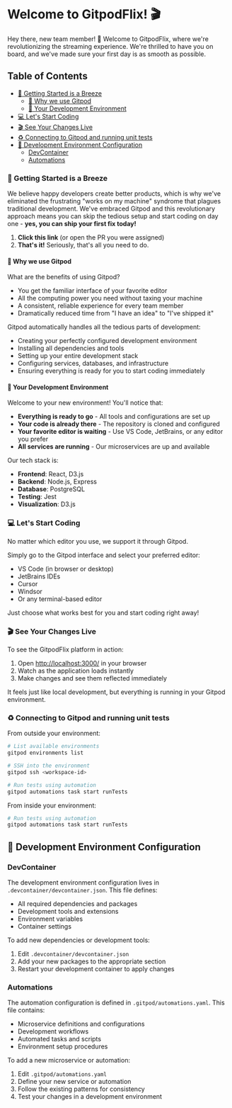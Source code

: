 # Welcome to GitpodFlix! 🎬

Hey there, new team member! 👋 Welcome to GitpodFlix, where we're revolutionizing the streaming experience. We're thrilled to have you on board, and we've made sure your first day is as smooth as possible.

## Table of Contents

- [🚀 Getting Started is a Breeze](#-getting-started-is-a-breeze)
  - [🎁 Why we use Gitpod](#-why-we-use-gitpod)
  - [🎯 Your Development Environment](#-your-development-environment)
- [💻 Let's Start Coding](#-lets-start-coding)
- [🎬 See Your Changes Live](#-see-your-changes-live)
- [♻️ Connecting to Gitpod and running unit tests](#️-connecting-to-gitpod-and-running-unit-tests)
- [🔧 Development Environment Configuration](#-development-environment-configuration)
  - [DevContainer](#devcontainer)
  - [Automations](#automations)

### 🚀 Getting Started is a Breeze

We believe happy developers create better products, which is why we've eliminated the frustrating "works on my machine" syndrome that plagues traditional development. We've embraced Gitpod and this revolutionary approach means you can skip the tedious setup and start coding on day one - **yes, you can ship your first fix today!**

1. **Click this link** (or open the PR you were assigned)
2. **That's it!** Seriously, that's all you need to do.

#### 🎁 Why we use Gitpod

What are the benefits of using Gitpod?

- You get the familiar interface of your favorite editor
- All the computing power you need without taxing your machine
- A consistent, reliable experience for every team member
- Dramatically reduced time from "I have an idea" to "I've shipped it"

Gitpod automatically handles all the tedious parts of development:

- Creating your perfectly configured development environment
- Installing all dependencies and tools
- Setting up your entire development stack
- Configuring services, databases, and infrastructure
- Ensuring everything is ready for you to start coding immediately

#### 🎯 Your Development Environment

Welcome to your new environment! You'll notice that:

- **Everything is ready to go** - All tools and configurations are set up
- **Your code is already there** - The repository is cloned and configured
- **Your favorite editor is waiting** - Use VS Code, JetBrains, or any editor you prefer
- **All services are running** - Our microservices are up and available

Our tech stack is:

- **Frontend**: React, D3.js
- **Backend**: Node.js, Express
- **Database**: PostgreSQL
- **Testing**: Jest
- **Visualization**: D3.js

### 💻 Let's Start Coding

No matter which editor you use, we support it through Gitpod.

Simply go to the Gitpod interface and select your preferred editor:

- VS Code (in browser or desktop)
- JetBrains IDEs
- Cursor
- Windsor
- Or any terminal-based editor

Just choose what works best for you and start coding right away!

### 🎬 See Your Changes Live

To see the GitpodFlix platform in action:

1. Open [http://localhost:3000/](http://localhost:3000/) in your browser
2. Watch as the application loads instantly
3. Make changes and see them reflected immediately

It feels just like local development, but everything is running in your Gitpod environment.

### ♻️ Connecting to Gitpod and running unit tests

From outside your environment:

```bash
# List available environments
gitpod environments list

# SSH into the environment
gitpod ssh <workspace-id>

# Run tests using automation
gitpod automations task start runTests
```

From inside your environment:

```bash
# Run tests using automation
gitpod automations task start runTests
```

## 🔧 Development Environment Configuration

### DevContainer

The development environment configuration lives in `.devcontainer/devcontainer.json`. This file defines:

- All required dependencies and packages
- Development tools and extensions
- Environment variables
- Container settings

To add new dependencies or development tools:

1. Edit `.devcontainer/devcontainer.json`
2. Add your new packages to the appropriate section
3. Restart your development container to apply changes

### Automations

The automation configuration is defined in `.gitpod/automations.yaml`. This file contains:

- Microservice definitions and configurations
- Development workflows
- Automated tasks and scripts
- Environment setup procedures

To add a new microservice or automation:

1. Edit `.gitpod/automations.yaml`
2. Define your new service or automation
3. Follow the existing patterns for consistency
4. Test your changes in a development environment
